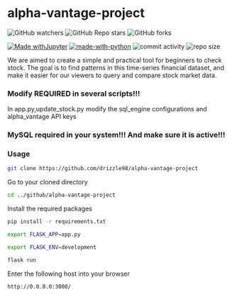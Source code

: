 # alpha-vantage-project

![GitHub watchers](https://img.shields.io/github/watchers/drizzle98/alpha-vantage-project?style=social) ![GitHub Repo stars](https://img.shields.io/github/stars/drizzle98/alpha-vantage-project?style=social) ![GitHub forks](https://img.shields.io/github/forks/drizzle98/alpha-vantage-project?style=social)

[![Made withJupyter](https://img.shields.io/badge/Made%20with-Jupyter-orange?style=flat-square&logo=Jupyter)](https://jupyter.org/try) [![made-with-python](https://img.shields.io/badge/Made%20with-Python-1f425f.svg?style=flat-square)](https://www.python.org/) ![commit activity](https://img.shields.io/github/commit-activity/m/drizzle98/alpha-vantage-project?style=flat-square) ![repo size](https://img.shields.io/github/repo-size/drizzle98/alpha-vantage-project?style=flat-square)


We are aimed to create a simple and practical tool for beginners to check stock. The goal is to find patterns in this time-series financial dataset, and make it easier for our viewers to query and compare stock market data. 

### Modify REQUIRED in several scripts!!!
In app.py,update_stock.py modify the sql_engine configurations and alpha_vantage API keys

### MySQL required in your system!!! And make sure it is active!!!

### Usage

```bash
git clone https://github.com/drizzle98/alpha-vantage-project
```
Go to your cloned directory
```bash
cd ../github/alpha-vantage-project
```
Install the required packages
```bash
pip install -r requirements.txt
```

```bash
export FLASK_APP=app.py
```
```bash
export FLASK_ENV=development
```
```bash
flask run
```
Enter the following host into your browser
```
http://0.0.0.0:3000/
```
